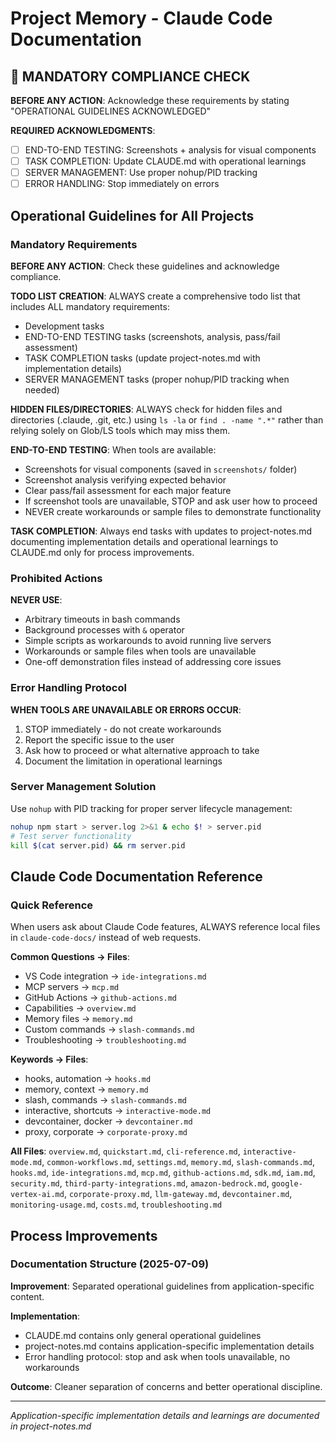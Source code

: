 # Project Memory - Claude Code Documentation

## 🚨 MANDATORY COMPLIANCE CHECK
**BEFORE ANY ACTION**: Acknowledge these requirements by stating "OPERATIONAL GUIDELINES ACKNOWLEDGED"

**REQUIRED ACKNOWLEDGMENTS**:
- [ ] END-TO-END TESTING: Screenshots + analysis for visual components
- [ ] TASK COMPLETION: Update CLAUDE.md with operational learnings  
- [ ] SERVER MANAGEMENT: Use proper nohup/PID tracking
- [ ] ERROR HANDLING: Stop immediately on errors

## Operational Guidelines for All Projects

### Mandatory Requirements
**BEFORE ANY ACTION**: Check these guidelines and acknowledge compliance.

**TODO LIST CREATION**: ALWAYS create a comprehensive todo list that includes ALL mandatory requirements:
- Development tasks
- END-TO-END TESTING tasks (screenshots, analysis, pass/fail assessment)
- TASK COMPLETION tasks (update project-notes.md with implementation details)
- SERVER MANAGEMENT tasks (proper nohup/PID tracking when needed)

**HIDDEN FILES/DIRECTORIES**: ALWAYS check for hidden files and directories (.claude, .git, etc.) using `ls -la` or `find . -name ".*"` rather than relying solely on Glob/LS tools which may miss them.

**END-TO-END TESTING**: When tools are available:
- Screenshots for visual components (saved in `screenshots/` folder)
- Screenshot analysis verifying expected behavior
- Clear pass/fail assessment for each major feature
- If screenshot tools are unavailable, STOP and ask user how to proceed
- NEVER create workarounds or sample files to demonstrate functionality

**TASK COMPLETION**: Always end tasks with updates to project-notes.md documenting implementation details and operational learnings to CLAUDE.md only for process improvements.

### Prohibited Actions
**NEVER USE**: 
- Arbitrary timeouts in bash commands
- Background processes with `&` operator
- Simple scripts as workarounds to avoid running live servers
- Workarounds or sample files when tools are unavailable
- One-off demonstration files instead of addressing core issues

### Error Handling Protocol
**WHEN TOOLS ARE UNAVAILABLE OR ERRORS OCCUR**:
1. STOP immediately - do not create workarounds
2. Report the specific issue to the user
3. Ask how to proceed or what alternative approach to take
4. Document the limitation in operational learnings

### Server Management Solution
Use `nohup` with PID tracking for proper server lifecycle management:
```bash
nohup npm start > server.log 2>&1 & echo $! > server.pid
# Test server functionality
kill $(cat server.pid) && rm server.pid
```

## Claude Code Documentation Reference

### Quick Reference
When users ask about Claude Code features, ALWAYS reference local files in `claude-code-docs/` instead of web requests.

**Common Questions → Files**:
- VS Code integration → `ide-integrations.md`
- MCP servers → `mcp.md`
- GitHub Actions → `github-actions.md`
- Capabilities → `overview.md`
- Memory files → `memory.md`
- Custom commands → `slash-commands.md`
- Troubleshooting → `troubleshooting.md`

**Keywords → Files**:
- hooks, automation → `hooks.md`
- memory, context → `memory.md`
- slash, commands → `slash-commands.md`
- interactive, shortcuts → `interactive-mode.md`
- devcontainer, docker → `devcontainer.md`
- proxy, corporate → `corporate-proxy.md`

**All Files**: `overview.md`, `quickstart.md`, `cli-reference.md`, `interactive-mode.md`, `common-workflows.md`, `settings.md`, `memory.md`, `slash-commands.md`, `hooks.md`, `ide-integrations.md`, `mcp.md`, `github-actions.md`, `sdk.md`, `iam.md`, `security.md`, `third-party-integrations.md`, `amazon-bedrock.md`, `google-vertex-ai.md`, `corporate-proxy.md`, `llm-gateway.md`, `devcontainer.md`, `monitoring-usage.md`, `costs.md`, `troubleshooting.md`

## Process Improvements

### Documentation Structure (2025-07-09)
**Improvement**: Separated operational guidelines from application-specific content.

**Implementation**: 
- CLAUDE.md contains only general operational guidelines
- project-notes.md contains application-specific implementation details
- Error handling protocol: stop and ask when tools unavailable, no workarounds

**Outcome**: Cleaner separation of concerns and better operational discipline.

---

*Application-specific implementation details and learnings are documented in project-notes.md*